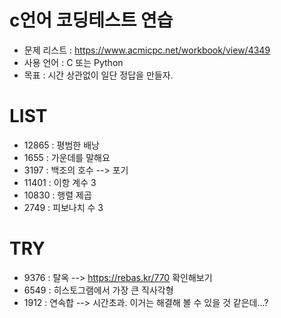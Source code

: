 # c언어 코딩테스트 연습

 - 문제 리스트 : https://www.acmicpc.net/workbook/view/4349
 - 사용 언어 : C 또는 Python
 - 목표 : 시간 상관없이 일단 정답을 만들자.


# LIST

- 12865	: 평범한 배낭	
- 1655 : 가운데를 말해요
- 3197 : 백조의 호수 --> 포기
- 11401	: 이항 계수 3
- 10830 : 행렬 제곱
- 2749 : 피보나치 수 3

# TRY
- 9376 : 탈옥 --> https://rebas.kr/770 확인해보기
- 6549 : 히스토그램에서 가장 큰 직사각형
- 1912 : 연속합  --> 시간초과. 이거는 해결해 볼 수 있을 것 같은데...?